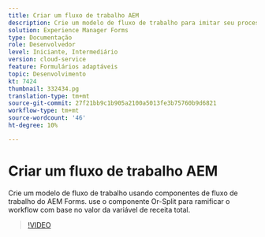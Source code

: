 ```yaml
---
title: Criar um fluxo de trabalho AEM
description: Crie um modelo de fluxo de trabalho para imitar seu processo de negócios.
solution: Experience Manager Forms
type: Documentação
role: Desenvolvedor
level: Iniciante, Intermediário
version: cloud-service
feature: Formulários adaptáveis
topic: Desenvolvimento
kt: 7424
thumbnail: 332434.pg
translation-type: tm+mt
source-git-commit: 27f21bb9c1b905a2100a5013fe3b75760b9d6821
workflow-type: tm+mt
source-wordcount: '46'
ht-degree: 10%

---
```



# Criar um fluxo de trabalho AEM

Crie um modelo de fluxo de trabalho usando componentes de fluxo de trabalho do AEM Forms. use o componente Or-Split para ramificar o workflow com base no valor da variável de receita total.

>[!VIDEO](https://video.tv.adobe.com/v/332434?quality=12&learn=on)

